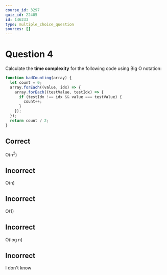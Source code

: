 ```yaml
---
course_id: 3297
quiz_id: 22405
id: 146233
type: multiple_choice_question
sources: []
---
```


# Question 4

Calculate the **time complexity** for the following code using Big O notation:

```javascript
function badCounting(array) {
  let count = 0;
  array.forEach((value, idx) => {
    array.forEach((testValue, testIdx) => {
      if (testIdx !== idx && value === testValue) {
        count++;
      }
    });
  });
  return count / 2;
}
```

## Correct

O(n<sup>2</sup>)

## Incorrect

O(n)

## Incorrect

O(1)

## Incorrect

O(log n)

## Incorrect

I don't know
